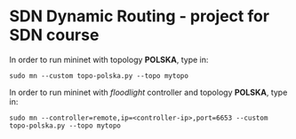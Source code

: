 # SDN Dynamic Routing - project for SDN course

In order to run mininet with topology **POLSKA**, type in:

`sudo mn --custom topo-polska.py --topo mytopo`


In order to run mininet with *floodlight* controller and topology **POLSKA**, type in:

`sudo mn --controller=remote,ip=<controller-ip>,port=6653 --custom topo-polska.py --topo mytopo
`

